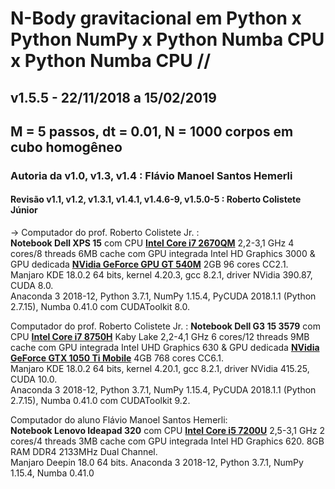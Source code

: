# N-Body gravitacional em Python x Python NumPy x Python Numba CPU x Python Numba CPU //
## v1.5.5 - 22/11/2018 a 15/02/2019
## M = 5 passos, dt = 0.01, N = 1000 corpos em cubo homogêneo
### Autoria da v1.0, v1.3, v1.4 : Flávio Manoel Santos Hemerli
#### Revisão v1.1, v1.2, v1.3.1, v1.4.1, v1.4.6-9, v1.5.0-5 : Roberto Colistete Júnior
-> Computador do prof. Roberto Colistete Jr. :  
**Notebook Dell XPS 15** com CPU [**Intel Core i7 2670QM**](https://ark.intel.com/products/53469/Intel-Core-i7-2670QM-Processor-6M-Cache-up-to-3-10-GHz-) 2,2-3,1 GHz 4 cores/8 threads 6MB cache com GPU integrada Intel HD Graphics 3000 & GPU dedicada [**NVidia GeForce GPU GT 540M**](https://www.geforce.com/hardware/notebook-gpus/geforce-gt-540m/specifications) 2GB 96 cores CC2.1.  
Manjaro KDE 18.0.2 64 bits, kernel 4.20.3, gcc 8.2.1, driver NVidia 390.87, CUDA 8.0.  
Anaconda 3 2018-12, Python 3.7.1, NumPy 1.15.4, PyCUDA 2018.1.1 (Python 2.7.15), Numba 0.41.0 com CUDAToolkit 8.0.
   
      
Computador do prof. Roberto Colistete Jr. :
**Notebook Dell G3 15 3579** com CPU [**Intel Core i7 8750H**](https://ark.intel.com/products/134906/Intel-Core-i7-8750H-Processor-9M-Cache-up-to-4-10-GHz-) Kaby Lake 2,2-4,1 GHz 6 cores/12 threads 9MB cache com GPU integrada Intel UHD Graphics 630 & GPU dedicada [**NVidia GeForce GTX 1050 Ti Mobile**](https://www.nvidia.com/en-us/geforce/products/10series/laptops/) 4GB 768 cores CC6.1.   
Manjaro KDE 18.0.2 64 bits, kernel 4.20.1, gcc 8.2.1, driver NVidia 415.25, CUDA 10.0.  
Anaconda 3 2018-12, Python 3.7.1, NumPy 1.15.4, PyCUDA 2018.1.1 (Python 2.7.15), Numba 0.41.0 com CUDAToolkit 9.2.
   
      
Computador do aluno Flávio Manoel Santos Hemerli:   
**Notebook Lenovo Ideapad 320** com CPU [**Intel Core i5 7200U**](https://ark.intel.com/pt-br/products/95443/Intel-Core-i5-7200U-Processor-3M-Cache-up-to-3-10-GHz-) 2,5-3,1 GHz 2 cores/4 threads 3MB cache com GPU integrada Intel HD Graphics 620. 8GB RAM DDR4 2133MHz Dual Channel.  
Manjaro Deepin 18.0 64 bits. Anaconda 3 2018-12, Python 3.7.1, NumPy 1.15.4, Numba 0.41.0

